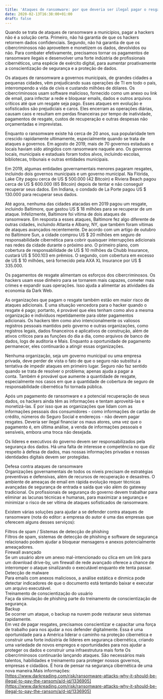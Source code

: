 ```yaml
---
title: 'Ataques de ransomware: por que deveria ser ilegal pagar o resgate'
date: 2020-02-13T16:38:00+01:00
draft: false
---
```


Quando se trata de ataques de ransomware a municípios, pagar a hackers não é a solução certa. Primeiro, não há garantia de que os hackers retornem dados confidenciais. Segundo, não há garantia de que os cibercriminosos não aproveitem e monetizem os dados, devolvidos ou não. Para combater efetivamente, precisamos tornar os pagamentos de ransomware ilegais e desenvolver uma forte indústria de profissionais cibernéticos, uma espécie de exército digital, para aumentar proativamente a conscientização de segurança e a proteção de dados.  
  
Os ataques de ransomware a governos municipais, de grandes cidades a pequenas cidades, vêm prejudicando suas operações de TI em todo o país, interrompendo a vida de civis e custando milhões de dólares. Os cibercriminosos usam software malicioso, fornecido como um anexo ou link de email, para infectar a rede e bloquear emails, dados e outros arquivos críticos até que um resgate seja pago. Esses ataques em evolução e sofisticados são prejudiciais e caros. Eles encerram as operações diárias, causam caos e resultam em perdas financeiras por tempo de inatividade, pagamentos de resgate, custos de recuperação e outras despesas não orçamentadas e imprevistas.  
  
Enquanto o ransomware existe há cerca de 20 anos, sua popularidade tem crescido rapidamente ultimamente, especialmente quando se trata de ataques a governos. Em agosto de 2019, mais de 70 governos estaduais e locais haviam sido atingidos com ransomware naquele ano. Os governos locais, municipais e estaduais foram todos alvos, incluindo escolas, bibliotecas, tribunais e outras entidades municipais.  
  
Em 2019, algumas entidades governamentais menores pagaram resgates, incluindo dois governos municipais e um governo municipal. Na Flórida, Lake City pagou cerca de US $ 500.000 (42 Bitcoin) e Riviera Beach pagou cerca de US $ 600.000 (65 Bitcoin) depois de tentar e não conseguir recuperar seus dados. Em Indiana, o condado de La Porte pagou US $ 130.000 para recuperar seus dados.  
  
Até agora, nenhuma das cidades atacadas em 2019 pagou um resgate, incluindo Baltimore, que gastou US $ 18 milhões para se recuperar de um ataque. Infelizmente, Baltimore foi vítima de dois ataques de ransomware. Em resposta a esses ataques, Baltimore fez algo diferente de outras cidades, incluindo Atlanta e Albany, NY, que também foram vítimas de ataques avançados recentemente. De acordo com um artigo de outubro no Baltimore Sun, a cidade comprou US $ 20 milhões em seguro de responsabilidade cibernética para cobrir quaisquer interrupções adicionais nas redes da cidade durante o próximo ano. O primeiro plano, com cobertura de responsabilidade de US $ 10 milhões da Chubb Insurance, custará US $ 500.103 em prêmios. O segundo, com cobertura em excesso de US $ 10 milhões, será fornecido pela AXA XL Insurance por US $ 335.000.  
  
Os pagamentos de resgate alimentam os esforços dos cibercriminosos. Os hackers usam esse dinheiro para se tornarem mais capazes, cometer mais crimes e expandir suas operações. Isso ajuda a alimentar as atividades da economia da Dark Web.  
  
As organizações que pagam o resgate também estão em maior risco de ataques adicionais. É uma situação vencedora para o hacker quando o resgate é pago; portanto, é provável que eles tenham como alvo a mesma organização e indivíduos repetidamente para obter pagamentos adicionais. Os hackers têm como alvo intencionalmente os valiosos registros pessoais mantidos pelo governo e outras organizações, como registros legais, dados financeiros e aplicativos de construção, além de ativos críticos para as funções do dia a dia, como arquivos de banco de dados, logs de auditoria e Mais. Enquanto a oportunidade de pagamento permanecer, eles continuarão a atingir essas organizações.  
  
Nenhuma organização, seja um governo municipal ou uma empresa privada, deve perder de vista o fato de que o seguro não substitui a tentativa de impedir ataques em primeiro lugar. Seguro não faz sentido quando se trata de resolver o problema; apenas ajuda a pagar a conta. Também é provável que aumente a quantidade de resgate, especialmente nos casos em que a quantidade de cobertura de seguro de responsabilidade cibernética foi tornada pública.  
  
Após um pagamento de ransomware e a potencial recuperação de seus dados, os hackers ainda têm as informações e tentam aproveitá-las e monetizá-las. É por isso que as organizações que lidam com as informações pessoais dos consumidores - como informações de cartão de crédito, números do Seguro Social e endereços - não devem pagar resgates. Deveria ser ilegal financiar os maus atores, uma vez que o pagamento é, em última análise, a venda de informações pessoais e sensíveis, embora uma troca não desejada.  
  
Os líderes e executivos do governo devem ser responsabilizados pela segurança dos dados. Há uma falta de interesse e competência no que diz respeito à defesa de dados, mas nossas informações privadas e nossas identidades digitais devem ser protegidas.  
  
Defesa contra ataques de ransomware  
Organizações governamentais de todos os níveis precisam de estratégias preventivas e defensivas, além de recursos de recuperação e desastres. O ambiente de ameaças de email em rápida evolução requer técnicas avançadas de segurança de entrada e saída que vão além do gateway tradicional. Os profissionais de segurança do governo devem trabalhar para eliminar as lacunas técnicas e humanas, para maximizar a segurança e minimizar o risco de ser vítima de ataques sofisticados de ransomware.  
  
Existem várias soluções para ajudar a se defender contra ataques de ransomware (nota do editor: a empresa do autor é uma das empresas que oferecem alguns desses serviços):  
  
Filtros de spam / Sistemas de detecção de phishing  
Filtros de spam, sistemas de detecção de phishing e software de segurança relacionado podem ajudar a bloquear mensagens e anexos potencialmente ameaçadores.  
Firewall avançado  
Se um usuário abre um anexo mal-intencionado ou clica em um link para um download drive-by, um firewall de rede avançado oferece a chance de interromper o ataque sinalizando o executável enquanto ele tenta passar.  
Detecção de malware  
Para emails com anexos maliciosos, a análise estática e dinmica pode detectar indicadores de que o documento está tentando baixar e executar um arquivo executável.  
Treinamento de conscientização do usuário  
Faça da simulação de phishing parte do treinamento de conscientização de segurança.  
Backup  
Se ocorrer um ataque, o backup na nuvem pode restaurar seus sistemas rapidamente.  
Em vez de pagar resgates, precisamos conscientizar e capacitar uma força de trabalho para nos ajudar a nos defender digitalmente. Essa é uma oportunidade para a América liderar o caminho na proteção cibernética e construir uma forte indústria de líderes em segurança cibernética, criando uma variedade de novos empregos e oportunidades para nos ajudar a proteger os dados e construir uma infraestrutura mais forte Os cibercriminosos continuarão lançando ataques. São necessários mais talentos, habilidades e treinamento para proteger nossos governos, empresas e cidadãos. É hora de pensar na segurança cibernética de uma nova maneira.Mais informações:[https://www.darkreading.com/risk/ransomware-attacks-why-it-should-be-illegal-to-pay-the-ransom/a/d-id/1336905](https://www.darkreading.com/risk/ransomware-attacks-why-it-should-be-illegal-to-pay-the-ransom/a/d-id/1336905)